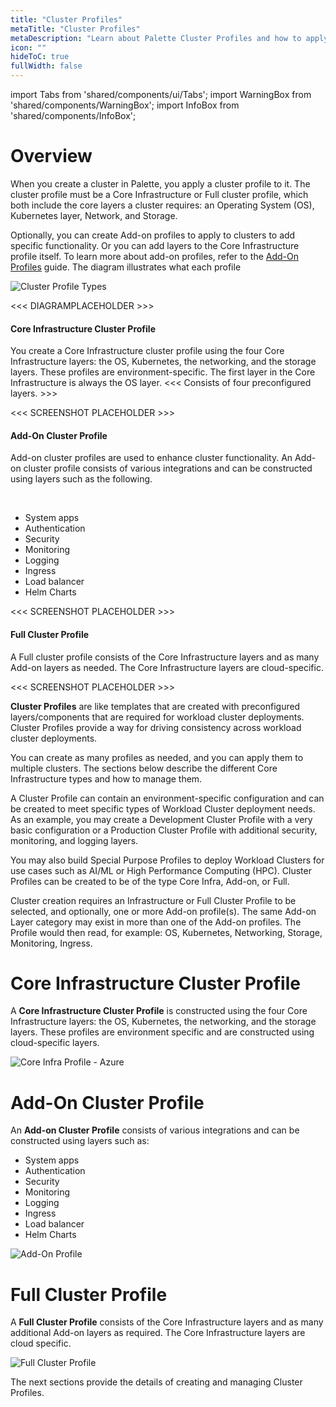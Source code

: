 ```yaml
---
title: "Cluster Profiles"
metaTitle: "Cluster Profiles"
metaDescription: "Learn about Palette Cluster Profiles and how to apply them to your clusters."
icon: ""
hideToC: true
fullWidth: false
---
```


import Tabs from 'shared/components/ui/Tabs';
import WarningBox from 'shared/components/WarningBox';
import InfoBox from 'shared/components/InfoBox';


# Overview 

When you create a cluster in Palette, you apply a cluster profile to it. The cluster profile must be a Core Infrastructure or Full cluster profile, which both include the core layers a cluster requires: an Operating System (OS), Kubernetes layer, Network, and Storage.  

Optionally, you can create Add-on profiles to apply to clusters to add specific functionality. Or you can add layers to the Core Infrastructure profile itself. To learn more about add-on profiles, refer to the [Add-On Profiles]() guide. The diagram illustrates what each profile

![Cluster Profile Types](/cluster_profiles.png)



<<< DIAGRAMPLACEHOLDER >>>

#### Core Infrastructure Cluster Profile

You create a Core Infrastructure cluster profile using the four Core Infrastructure layers: the OS, Kubernetes, the networking, and the storage layers. These profiles are environment-specific. The first layer in the Core Infrastructure is always the OS layer. <<< Consists of four preconfigured layers. >>>

<<< SCREENSHOT PLACEHOLDER >>>

#### Add-On Cluster Profile

Add-on cluster profiles are used to enhance cluster functionality. An Add-on cluster profile consists of various integrations and can be constructed using layers such as the following.

<br />

- System apps
- Authentication
- Security
- Monitoring
- Logging
- Ingress
- Load balancer
- Helm Charts

<<< SCREENSHOT PLACEHOLDER >>>

#### Full Cluster Profile

A Full cluster profile consists of the Core Infrastructure layers and as many Add-on layers as needed. The Core Infrastructure layers are cloud-specific.

<<< SCREENSHOT PLACEHOLDER >>>










**Cluster Profiles** are like templates that are created with preconfigured layers/components that are required for 
workload cluster deployments. Cluster Profiles provide a way for driving consistency across workload cluster 
deployments. 

You can create as many profiles as needed, and you can apply them to multiple clusters. The sections below describe the different Core Infrastructure types and how to manage them.

A Cluster Profile can contain an environment-specific configuration and can be created to meet specific types of Workload Cluster deployment needs. As an example, you may create a Development Cluster Profile with a very basic configuration or a Production Cluster Profile with additional security, monitoring, and logging layers. 

You may also build Special Purpose Profiles to deploy Workload Clusters for use cases such as AI/ML or High Performance Computing (HPC). Cluster Profiles can be created to be of the type Core Infra, Add-on, or Full.



Cluster creation requires an Infrastructure or Full Cluster Profile to be selected, and optionally, one or more Add-on profile(s).  The same Add-on Layer category may exist in more than one of the Add-on profiles. The Profile would then read, for example: OS, Kubernetes, Networking, Storage, Monitoring, Ingress.

<!-- # Layers

Cluster Profile Layers are built using content packages which contain integration-specific templates, charts, and manifest. These content packages can either be of two types:

 * **Palette Packs** - These content packages are built using Spectro Cloud's proprietary content format. Spectro Cloud maintains a public registry of Palette Packs that are available to all Tenants.


 * **Helm Charts** - These charts are a collection of Kubernetes resource files capable of deploying services ranging in varying complexities. Palette provides a few stable public Helm registries out of the box. Tenants can also add any public or private Helm registries to leverage charts from those registries. Palette promotes Container Storage Interface (CSI) and Container Network Interface (CNI) layers to be added as Helm Charts from customized Helm registries and linked to Spectro Registry packs.  -->

# Core Infrastructure Cluster Profile
A **Core Infrastructure Cluster Profile** is constructed using the four Core Infrastructure layers: the OS, Kubernetes, the networking, and the storage layers. These profiles are environment specific and are constructed using cloud-specific layers.

![Core Infra Profile - Azure](/cluster_profile_azure.png)

# Add-On Cluster Profile
An **Add-on Cluster Profile** consists of various integrations and can be constructed using layers such as:

- System apps
- Authentication
- Security
- Monitoring
- Logging
- Ingress
- Load balancer
- Helm Charts

![Add-On Profile](/addon_profile.png)

# Full Cluster Profile
A **Full Cluster Profile** consists of the Core Infrastructure layers and as many additional Add-on layers as required. The Core Infrastructure layers are cloud specific.

![Full Cluster Profile](/full_profile.png)

The next sections provide the details of creating and managing Cluster Profiles.


<br />
